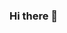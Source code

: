 ### Hi there 👋

<!--
**Laurance10/Laurance10** is a ✨ _special_ ✨ repository because its `README.md` (this file) appears on your GitHub profile.

# Victor Laurance

## Fala pessoal! 👋
Sou um Dev apaixonado em resolver problemas e trazer a melhor experiência do usuário.
Sou um Front-End Developer :computer:

 :rocket:  &nbsp; Estou estudando na **Rocketseat**
 <br/> :purple_heart: &nbsp; Buscando colaborar com projetos em Front-end.
 <br/> :blush: &nbsp; Posso te ajudar com CSS Grid Layout e Flexbox
 <br/> :computer: &nbsp; Minha stack: HTML, CSS, JavaScript, React e React Native.
 <br/> 💬  &nbsp; Sobre mim: Curto tecnologias, estar com minha namorada, jogar meu futebol, videogame e viajar!
 <br/> :email: &nbsp; Entre em contato comigo: [![Linkedin Badge](https://www.linkedin.com/in/victor-laurance-267265191/) 
| 
Email: victorlrd13@hotmail.com / laurancerodrigues@gmail.com
